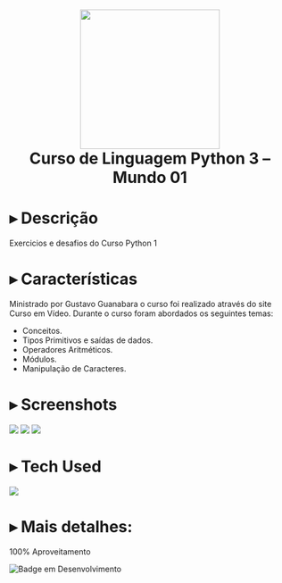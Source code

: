 <div align="center">
<h1> <img src="https://upload.wikimedia.org/wikipedia/commons/thumb/c/c3/Python-logo-notext.svg/1869px-Python-logo-notext.svg.png" width="250px"><br/>Curso de Linguagem Python 3 – Mundo 01</h1>
</div>


# ▸ Descrição
Exercicios e desafios do Curso Python 1

# ▸ Características
Ministrado por Gustavo Guanabara o curso foi realizado através do site Curso em Vídeo.
Durante o curso foram abordados os seguintes temas:
- Conceitos.
- Tipos Primitivos e saídas de dados.
- Operadores Aritméticos.
- Módulos.
- Manipulação de Caracteres.

# ▸ Screenshots
 <img src="https://imgur.com/A3DuKcy.png"> <img src="https://imgur.com/jvlHgxz.png">
 <img src="https://imgur.com/6MYRoU6.png">

# ▸ Tech Used
<a href="https://skillicons.dev">
  <img src="https://skillicons.dev/icons?i=py" />
</a>
      
# ▸ Mais detalhes:
100% Aproveitamento

![Badge em Desenvolvimento](http://img.shields.io/static/v1?label=curso&message=concluido&color=GREEN&style=for-the-badge)<br>
